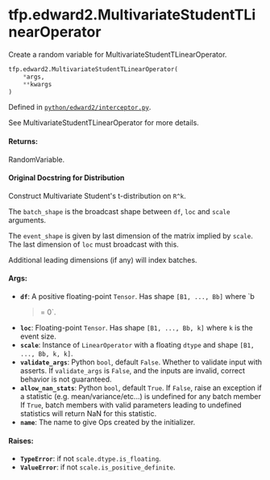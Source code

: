 <div itemscope itemtype="http://developers.google.com/ReferenceObject">
<meta itemprop="name" content="tfp.edward2.MultivariateStudentTLinearOperator" />
<meta itemprop="path" content="Stable" />
</div>

# tfp.edward2.MultivariateStudentTLinearOperator

Create a random variable for MultivariateStudentTLinearOperator.

``` python
tfp.edward2.MultivariateStudentTLinearOperator(
    *args,
    **kwargs
)
```



Defined in [`python/edward2/interceptor.py`](https://github.com/tensorflow/probability/tree/master/tensorflow_probability/python/edward2/interceptor.py).

<!-- Placeholder for "Used in" -->

See MultivariateStudentTLinearOperator for more details.

#### Returns:

  RandomVariable.

#### Original Docstring for Distribution

Construct Multivariate Student's t-distribution on `R^k`.

The `batch_shape` is the broadcast shape between `df`, `loc` and `scale`
arguments.

The `event_shape` is given by last dimension of the matrix implied by
`scale`. The last dimension of `loc` must broadcast with this.

Additional leading dimensions (if any) will index batches.


#### Args:

* <b>`df`</b>: A positive floating-point `Tensor`. Has shape `[B1, ..., Bb]` where `b
  >= 0`.
* <b>`loc`</b>: Floating-point `Tensor`. Has shape `[B1, ..., Bb, k]` where `k` is
  the event size.
* <b>`scale`</b>: Instance of `LinearOperator` with a floating `dtype` and shape
  `[B1, ..., Bb, k, k]`.
* <b>`validate_args`</b>: Python `bool`, default `False`. Whether to validate input
  with asserts. If `validate_args` is `False`, and the inputs are invalid,
  correct behavior is not guaranteed.
* <b>`allow_nan_stats`</b>: Python `bool`, default `True`. If `False`, raise an
  exception if a statistic (e.g. mean/variance/etc...) is undefined for
  any batch member If `True`, batch members with valid parameters leading
  to undefined statistics will return NaN for this statistic.
* <b>`name`</b>: The name to give Ops created by the initializer.


#### Raises:

* <b>`TypeError`</b>: if not `scale.dtype.is_floating`.
* <b>`ValueError`</b>: if not `scale.is_positive_definite`.